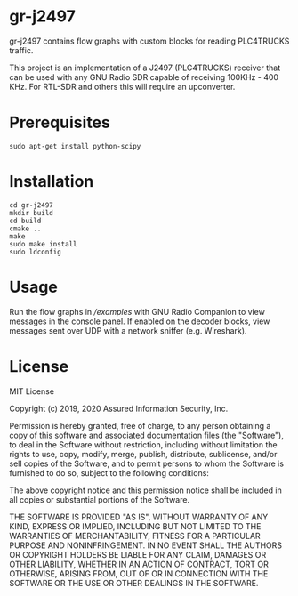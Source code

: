 # gr-j2497

gr-j2497 contains flow graphs with custom blocks for reading PLC4TRUCKS traffic.

This project is an implementation of a J2497 (PLC4TRUCKS) receiver that can be used with any GNU Radio SDR capable of receiving 100KHz - 400 KHz. For RTL-SDR and others this will require an upconverter.

# Prerequisites
```
sudo apt-get install python-scipy
```

# Installation
```
cd gr-j2497
mkdir build
cd build
cmake ..
make
sudo make install
sudo ldconfig
```

# Usage
Run the flow graphs in */examples* with GNU Radio Companion to view messages in the console panel. If enabled on the decoder blocks, view messages sent over UDP with a network sniffer (e.g. Wireshark).

# License

MIT License

Copyright (c) 2019, 2020 Assured Information Security, Inc.

Permission is hereby granted, free of charge, to any person obtaining a copy
of this software and associated documentation files (the "Software"), to deal
in the Software without restriction, including without limitation the rights
to use, copy, modify, merge, publish, distribute, sublicense, and/or sell
copies of the Software, and to permit persons to whom the Software is
furnished to do so, subject to the following conditions:

The above copyright notice and this permission notice shall be included in all
copies or substantial portions of the Software.

THE SOFTWARE IS PROVIDED "AS IS", WITHOUT WARRANTY OF ANY KIND, EXPRESS OR
IMPLIED, INCLUDING BUT NOT LIMITED TO THE WARRANTIES OF MERCHANTABILITY,
FITNESS FOR A PARTICULAR PURPOSE AND NONINFRINGEMENT. IN NO EVENT SHALL THE
AUTHORS OR COPYRIGHT HOLDERS BE LIABLE FOR ANY CLAIM, DAMAGES OR OTHER
LIABILITY, WHETHER IN AN ACTION OF CONTRACT, TORT OR OTHERWISE, ARISING FROM,
OUT OF OR IN CONNECTION WITH THE SOFTWARE OR THE USE OR OTHER DEALINGS IN THE
SOFTWARE.

